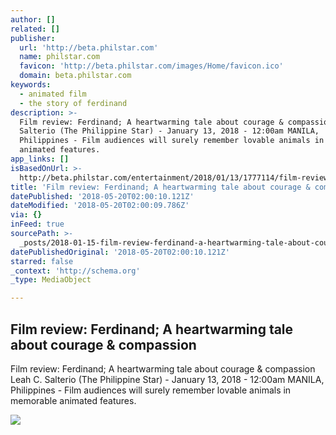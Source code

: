 ```yaml
---
author: []
related: []
publisher:
  url: 'http://beta.philstar.com'
  name: philstar.com
  favicon: 'http://beta.philstar.com/images/Home/favicon.ico'
  domain: beta.philstar.com
keywords:
  - animated film
  - the story of ferdinand
description: >-
  Film review: Ferdinand; A heartwarming tale about courage & compassion Leah C.
  Salterio (The Philippine Star) - January 13, 2018 - 12:00am MANILA,
  Philippines - Film audiences will surely remember lovable animals in memorable
  animated features.
app_links: []
isBasedOnUrl: >-
  http://beta.philstar.com/entertainment/2018/01/13/1777114/film-review-ferdinand-heartwarming-tale-about-courage-compassion
title: 'Film review: Ferdinand; A heartwarming tale about courage & compassion'
datePublished: '2018-05-20T02:00:10.121Z'
dateModified: '2018-05-20T02:00:09.786Z'
via: {}
inFeed: true
sourcePath: >-
  _posts/2018-01-15-film-review-ferdinand-a-heartwarming-tale-about-courage-and.md
datePublishedOriginal: '2018-05-20T02:00:10.121Z'
starred: false
_context: 'http://schema.org'
_type: MediaObject

---
```

<article style=""><h1>Film review: Ferdinand; A heartwarming tale about courage &amp; compassion</h1><p>Film review: Ferdinand; A heartwarming tale about courage &amp; compassion Leah C. Salterio (The Philippine Star) - January 13, 2018 - 12:00am MANILA, Philippines - Film audiences will surely remember lovable animals in memorable animated features.</p><img src="http://media.philstar.com/images/articles/ent4_2018-01-12_10-05-45.jpg" /></article>